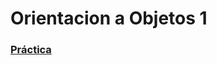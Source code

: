 <h1>Orientacion a Objetos 1</h1>

<h3><strong><a href="/Practica/oo1-2022-main/practica/#ejP" target="_blank">Práctica</a></strong></h3>

